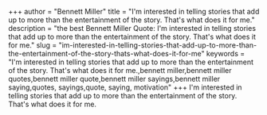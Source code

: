 +++
author = "Bennett Miller"
title = "I'm interested in telling stories that add up to more than the entertainment of the story. That's what does it for me."
description = "the best Bennett Miller Quote: I'm interested in telling stories that add up to more than the entertainment of the story. That's what does it for me."
slug = "im-interested-in-telling-stories-that-add-up-to-more-than-the-entertainment-of-the-story-thats-what-does-it-for-me"
keywords = "I'm interested in telling stories that add up to more than the entertainment of the story. That's what does it for me.,bennett miller,bennett miller quotes,bennett miller quote,bennett miller sayings,bennett miller saying,quotes, sayings,quote, saying, motivation"
+++
I'm interested in telling stories that add up to more than the entertainment of the story. That's what does it for me.

